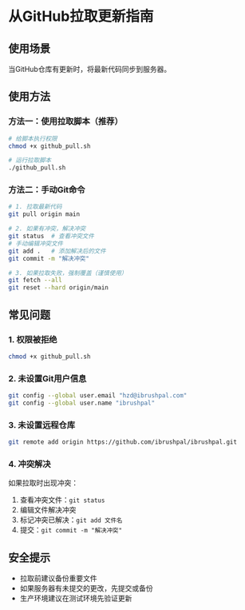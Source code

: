 # 从GitHub拉取更新指南

## 使用场景
当GitHub仓库有更新时，将最新代码同步到服务器。

## 使用方法

### 方法一：使用拉取脚本（推荐）
```bash
# 给脚本执行权限
chmod +x github_pull.sh

# 运行拉取脚本
./github_pull.sh
```

### 方法二：手动Git命令
```bash
# 1. 拉取最新代码
git pull origin main

# 2. 如果有冲突，解决冲突
git status  # 查看冲突文件
# 手动编辑冲突文件
git add .   # 添加解决后的文件
git commit -m "解决冲突"

# 3. 如果拉取失败，强制覆盖（谨慎使用）
git fetch --all
git reset --hard origin/main
```

## 常见问题

### 1. 权限被拒绝
```bash
chmod +x github_pull.sh
```

### 2. 未设置Git用户信息
```bash
git config --global user.email "hzd@ibrushpal.com"
git config --global user.name "ibrushpal"
```

### 3. 未设置远程仓库
```bash
git remote add origin https://github.com/ibrushpal/ibrushpal.git
```

### 4. 冲突解决
如果拉取时出现冲突：
1. 查看冲突文件：`git status`
2. 编辑文件解决冲突
3. 标记冲突已解决：`git add 文件名`
4. 提交：`git commit -m "解决冲突"`

## 安全提示
- 拉取前建议备份重要文件
- 如果服务器有未提交的更改，先提交或备份
- 生产环境建议在测试环境先验证更新